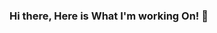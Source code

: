 ### Hi there, Here is What I'm working On! 👋

<!--
**jitusonawane/JituSonawane** is a ✨ _special_ ✨ repository because its `README.md` (this file) appears on your GitHub profile.

Here are some ideas to get you started:

- 🔭 I’m currently working on ...Azure Pipeline in AzureDevops   
- 🌱 I’m currently learning ...Kubernetes and its Distrubustions via Rancher Lab and GKE etc , Terraform too...
- 👯 I’m looking to collaborate on ...AzureDevops, CNCF
- 🤔 I’m looking for help with ...Kubernetes
- 💬 Ask me about ...Anything
- 📫 How to reach me: ...Mail me : jitu8888@gmail.com
- 😄 Pronouns: ...He/Him
- ⚡ Fun fact: ...
-->

